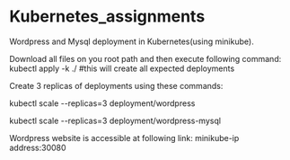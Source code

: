 # Kubernetes_assignments
Wordpress and Mysql deployment in Kubernetes(using minikube).

Download all files on you root path and then execute following command:
kubectl apply -k ./                         #this will create all expected deployments

Create 3 replicas of deployments using these commands:

kubectl scale  --replicas=3 deployment/wordpress

kubectl scale  --replicas=3 deployment/wordpress-mysql

Wordpress website is accessible at following link:
minikube-ip address:30080

